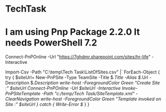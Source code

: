 # TechTask
# I am using Pnp Package 2.2.0 It needs PowerShell 7.2
Connect-PnPOnline -Url "https://7ghdmr.sharepoint.com/sites/hr-life" -Interactive

Import-Csv  -Path "C:\temp\Tech Task\ListOfSites.csv" |`
 ForEach-Object {
 try
 {
     $siteUrl= New-PnPSite -Type TeamSite -Title $_.Title -Alias $_.Url -Description $_.Description
     write-host -ForegroundColor Green "Create Site :" $siteUrl 
     Connect-PnPOnline -Url $siteUrl -Interactive
     Invoke-PnPSiteTemplate -Path "c:/temp/Tech Task/SiteTemplate.xml" -ClearNavigation
     write-host -ForegroundColor Green "Template invoked on Site :" $siteUrl 
 }
 catch
 {
    Write-Error $_
 }
}
